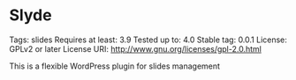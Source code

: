 Slyde
=====
Tags: slides
Requires at least: 3.9
Tested up to: 4.0
Stable tag: 0.0.1
License: GPLv2 or later
License URI: http://www.gnu.org/licenses/gpl-2.0.html

This is a flexible WordPress plugin for slides management
